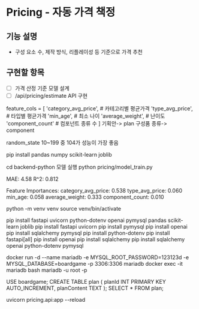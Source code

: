 # Pricing - 자동 가격 책정

## 기능 설명
- 구성 요소 수, 제작 방식, 리플레이성 등 기준으로 가격 추천

## 구현할 항목
- [ ] 가격 산정 기준 모델 설계
- [ ] /api/pricing/estimate API 구현

feature_cols = [
    'category_avg_price',   # 카테고리별 평균가격
    'type_avg_price',       # 타입별 평균가격
    'min_age',              # 최소 나이
    'average_weight',       # 난이도
    'component_count'       # 컴포넌트 종류 수
]
기획안-> plan   구성품 종류-> component

random_state 10~199 중 104가 성능이 가장 좋음


pip install pandas numpy scikit-learn joblib

cd backend-python
모델 실행 
python pricing/model_train.py


MAE: 4.58
R^2: 0.812

Feature Importances:
category_avg_price: 0.538
type_avg_price: 0.060
min_age: 0.058
average_weight: 0.333
component_count: 0.010



python -m venv venv
source venv/bin/activate

pip install fastapi uvicorn python-dotenv openai pymysql pandas scikit-learn joblib
pip install fastapi uvicorn
pip install pymysql
pip install openai
pip install sqlalchemy pymysql 
pip install python-dotenv 
pip install fastapi[all] 
pip install openai 
pip install sqlalchemy 
pip install sqlalchemy openai python-dotenv pymysql


docker run -d --name mariadb -e MYSQL_ROOT_PASSWORD=123123d -e MYSQL_DATABASE=boardgame -p 3306:3306 mariadb
docker exec -it mariadb bash
mariadb -u root -p

USE boardgame;
CREATE TABLE plan (
    planId INT PRIMARY KEY AUTO_INCREMENT,
    planContent TEXT
);
SELECT * FROM plan;

uvicorn pricing.api:app --reload